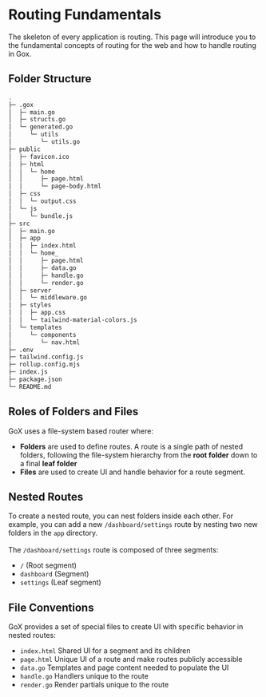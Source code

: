 # Routing Fundamentals

The skeleton of every application is routing. This page will introduce you to the fundamental concepts of routing for the web and how to handle routing in Gox.

## Folder Structure

```bash
.
├─ .gox
│  ├─ main.go
│  ├─ structs.go
│  └─ generated.go
│     └─ utils
│        └─ utils.go
├─ public
│  ├─ favicon.ico
│  ├─ html
│  │  └─ home
│  │     ├─ page.html
│  │     └─ page-body.html
│  ├─ css
│  │  └─ output.css 
│  └─ js
│     └─ bundle.js
├─ src
│  ├─ main.go
│  ├─ app
│  │  ├─ index.html
│  │  └─ home_
│  │     ├─ page.html
│  │     ├─ data.go
│  │     ├─ handle.go
│  │     └─ render.go
│  ├─ server
│  │  └─ middleware.go
│  ├─ styles
│  │  ├─ app.css
│  │  └─ tailwind-material-colors.js
│  └─ templates
│     └─ components
│        └─ nav.html
├─ .env
├─ tailwind.config.js
├─ rollup.config.mjs
├─ index.js
├─ package.json
└─ README.md

```
## Roles of Folders and Files

GoX uses a file-system based router where:

- **Folders** are used to define routes. A route is a single path of nested folders, following the file-system hierarchy from the **root folder** down to a final **leaf folder**
- **Files** are used to create UI and handle behavior for a route segment.

## Nested Routes

To create a nested route, you can nest folders inside each other. For example, you can add a new `/dashboard/settings` route by nesting two new folders in the `app` directory.  
\
The `/dashboard/settings` route is composed of three segments:

- `/` (Root segment)
- `dashboard` (Segment)
- `settings` (Leaf segment)

## File Conventions

GoX provides a set of special files to create UI with specific behavior in nested routes:

- `index.html` Shared UI for a segment and its children
- `page.html`	Unique UI of a route and make routes publicly accessible
- `data.go` Templates and page content needed to populate the UI
- `handle.go` Handlers unique to the route  
- `render.go` Render partials unique to the route
